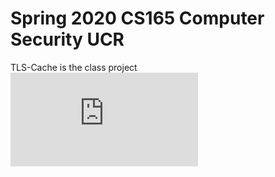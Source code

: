 # Spring 2020 CS165 Computer Security UCR

TLS-Cache is the class project
![alt text](https://github.com/dgunn001/CS165/blob/master/TLSCache-master/doc/SSL(1).pdf)


